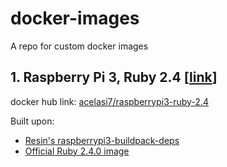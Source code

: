 # docker-images
A repo for custom docker images

## 1. Raspberry Pi 3, Ruby 2.4 [[link](https://github.com/acelasi7/docker-images/blob/master/raspberrypi3-ruby-2.4/jessie-20160831/Dockerfile)]
docker hub link: [acelasi7/raspberrypi3-ruby-2.4](https://hub.docker.com/r/acelasi7/raspberrypi3-ruby-2.4/)

Built upon:
* [Resin's raspberrypi3-buildpack-deps](https://hub.docker.com/r/resin/raspberrypi3-buildpack-deps/)
* [Official Ruby 2.4.0 image](https://github.com/docker-library/ruby/blob/master/2.4/Dockerfile)

